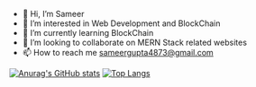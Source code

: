 - 👋 Hi, I’m Sameer
- 👀 I’m interested in Web Development and BlockChain
- 🌱 I’m currently learning BlockChain
- 💞️ I’m looking to collaborate on MERN Stack related websites
- 📫 How to reach me sameergupta4873@gmail.com

<!---
sameergupta4873/sameergupta4873 is a ✨ special ✨ repository because its `README.md` (this file) appears on your GitHub profile.
You can click the Preview link to take a look at your changes.
--->
[![Anurag's GitHub stats](https://github-readme-stats.vercel.app/api?username=sameergupta4873)](https://github.com/anuraghazra/github-readme-stats)
[![Top Langs](https://github-readme-stats.vercel.app/api/top-langs/?username=sameergupta4873&layout=compact&hide=jupyter%20notebook)](https://github.com/anuraghazra/github-readme-stats)
